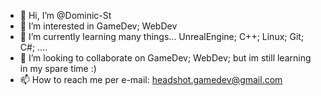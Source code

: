 - 👋 Hi, I’m @Dominic-St
- 👀 I’m interested in GameDev; WebDev
- 🌱 I’m currently learning many things... UnrealEngine; C++; Linux; Git; C#; ....
- 💞️ I’m looking to collaborate on GameDev; WebDev; but im still learning in my spare time :)
- 📫 How to reach me per e-mail: headshot.gamedev@gmail.com
